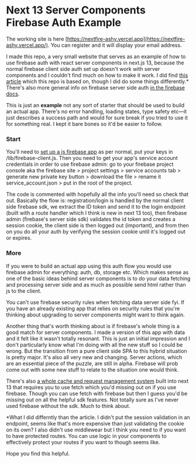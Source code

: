 # Next 13 Server Components Firebase Auth Example

The working site is here [https://nextfire-ashy.vercel.app](https://nextfire-ashy.vercel.app/). You can register and it will display your email address.

I made this repo, a very small website that serves as an example of how to use firebase auth with react server components in next.js 13, because the normal firebase client side auth set up doesn't work with server components and I couldn't find much on how to make it work. I did find [this article](https://dev.to/geiel/how-to-use-firebase-authentication-in-nextjs-13-client-and-server-side-1bbn) which this repo is based on, though I did do some things differently.\* There's also more general info on firebase server side auth [in the firebase docs](https://firebase.google.com/docs/auth/admin).

This is just an **example** not any sort of starter that should be used to build an actual app. There's no error handling, loading states, type safety etc—it just describes a success path and would for sure break if you tried to use it for something real. I kept it bare bones so it'd be easier to follow.

### Start

You'll need to [set up a js firebase app](https://firebase.google.com/docs/web/setup) as per normal, put your keys in /lib/firebase-client.js. Then you need to get your app's service account credentials in order to use firebase admin: go to your firebase project console aka the firebase site > project settings > service accounts tab > generate new private key button > download the file > rename it service_account.json > put in the root of the project.

The code is commented with hopefully all the info you'll need so check that out. Basically the flow is: registration/login is handled by the normal client side firebase sdk, we extract the ID token and send it to the login endpoint (built with a route handler which I think is new in next 13 too), then firebase admin (firebase's server side sdk) validates the id token and creates a session cookie, the client side is then logged out (important), and from then on you do all your auth by verifying the session cookie until it's logged out or expires.

### More

If you were to build an actual app using this auth flow you would use firebase admin for everything: auth, db, storage etc. Which makes sense as one of the basic ideas behind server components is to do your data fetching and processing server side and as much as possible send html rather than js to the client.

You can't use firebase security rules when fetching data server side fyi. If you have an already existing app that relies on security rules that you're thinking about upgrading to server components might want to think again.

Another thing that's worth thinking about is if firebase's whole thing is a good match for server components. I made a version of this app with data and it felt like it wasn't totally resonant. This is just an initial impression and I don't particularly know what I'm doing with all the new stuff so I could be wrong. But the transition from a pure client side SPA to this hybrid situation is pretty major. It's also all very new and changing. Server actions, which are an essential piece of the puzzle, are still in alpha. Firebase will prob come out with some new stuff to relate to the situation one would think.

There's also [a whole cache and request management system](https://nextjs.org/docs/app/building-your-application/data-fetching#automatic-fetch-request-deduping) built into next 13 that requires you to use fetch which you'd missing out on if you use firebase. Though you can use fetch with firebase but then I guess you'd be missing out on all the helpful sdk features. Not totally sure as I've never used firebase without the sdk. Much to think about.

\*What I did differntly than the article. I didn't put the session validation in an endpoint, seems like that's more expensive than just validating the cookie on its own? I also didn't use middlewear but I think you need to if you want to have protected routes. You can use logic in your components to effectively protect your routes if you want to though seems like.

Hope you find this helpful.
